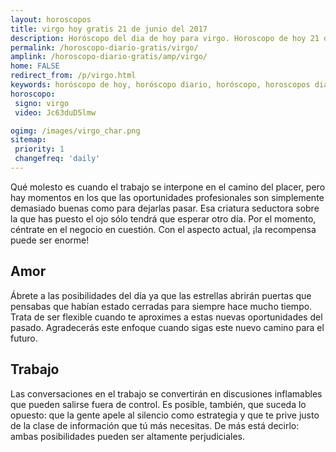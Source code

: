 ```yaml
---
layout: horoscopos
title: virgo hoy gratis 21 de junio del 2017 
description: Horóscopo del dia de hoy para virgo. Horoscopo de hoy 21 de junio del 2017. Las predicciones de amor, trabajo, vida personal gratis.
permalink: /horoscopo-diario-gratis/virgo/
amplink: /horoscopo-diario-gratis/amp/virgo/
home: FALSE
redirect_from: /p/virgo.html
keywords: horóscopo de hoy, horóscopo diario, horóscopo, horoscopos diarios gratis del dia de hoy, horóscopo diario gratis,horóscopo 2017, horóscopo esperanza gracia, horoscopo virgo hoy, horoscop, horóscopos gratis, horoscopo virgo, horoscopo virgo 2017, Tarot, Astrologia, Zodíaco, virgo, horoscopo gratis
horoscopo:
 signo: virgo
 video: Jc63duD5lmw

ogimg: /images/virgo_char.png
sitemap:
 priority: 1
 changefreq: 'daily'
---
```



Qué molesto es cuando el trabajo se interpone en el camino del placer, pero hay momentos en los que las oportunidades profesionales son simplemente demasiado buenas como para dejarlas pasar. Esa criatura seductora sobre la que has puesto el ojo sólo tendrá que esperar otro día. Por el momento, céntrate en el negocio en cuestión. Con el aspecto actual, ¡la recompensa puede ser enorme!

## Amor

Ábrete a las posibilidades del día ya que las estrellas abrirán puertas que pensabas que habían estado cerradas para siempre hace mucho tiempo. Trata de ser flexible cuando te aproximes a estas nuevas oportunidades del pasado. Agradecerás este enfoque cuando sigas este nuevo camino para el futuro.

## Trabajo

Las conversaciones en el trabajo se convertirán en discusiones inflamables que pueden salirse fuera de control. Es posible, también, que suceda lo opuesto: que la gente apele al silencio como estrategia y que te prive justo de la clase de información que tú más necesitas. De más está decirlo: ambas posibilidades pueden ser altamente perjudiciales.